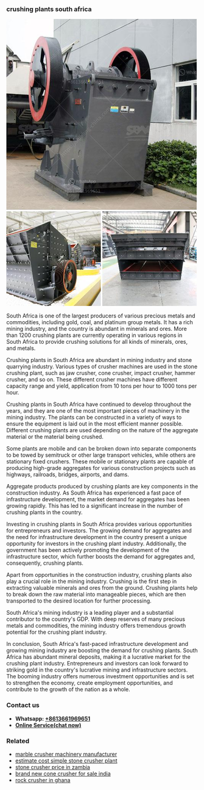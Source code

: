 <h3>crushing plants south africa</h3><img src='1708497502.jpg' alt=''><p>South Africa is one of the largest producers of various precious metals and commodities, including gold, coal, and platinum group metals. It has a rich mining industry, and the country is abundant in minerals and ores. More than 1200 crushing plants are currently operating in various regions in South Africa to provide crushing solutions for all kinds of minerals, ores, and metals.</p><p>Crushing plants in South Africa are abundant in mining industry and stone quarrying industry. Various types of crusher machines are used in the stone crushing plant, such as jaw crusher, cone crusher, impact crusher, hammer crusher, and so on. These different crusher machines have different capacity range and yield, application from 10 tons per hour to 1000 tons per hour.</p><p>Crushing plants in South Africa have continued to develop throughout the years, and they are one of the most important pieces of machinery in the mining industry. The plants can be constructed in a variety of ways to ensure the equipment is laid out in the most efficient manner possible. Different crushing plants are used depending on the nature of the aggregate material or the material being crushed.</p><p>Some plants are mobile and can be broken down into separate components to be towed by semitruck or other large transport vehicles, while others are stationary fixed crushers. These mobile or stationary plants are capable of producing high-grade aggregates for various construction projects such as highways, railroads, bridges, airports, and dams.</p><p>Aggregate products produced by crushing plants are key components in the construction industry. As South Africa has experienced a fast pace of infrastructure development, the market demand for aggregates has been growing rapidly. This has led to a significant increase in the number of crushing plants in the country.</p><p>Investing in crushing plants in South Africa provides various opportunities for entrepreneurs and investors. The growing demand for aggregates and the need for infrastructure development in the country present a unique opportunity for investors in the crushing plant industry. Additionally, the government has been actively promoting the development of the infrastructure sector, which further boosts the demand for aggregates and, consequently, crushing plants.</p><p>Apart from opportunities in the construction industry, crushing plants also play a crucial role in the mining industry. Crushing is the first step in extracting valuable minerals and ores from the ground. Crushing plants help to break down the raw material into manageable pieces, which are then transported to the desired location for further processing.</p><p>South Africa's mining industry is a leading player and a substantial contributor to the country's GDP. With deep reserves of many precious metals and commodities, the mining industry offers tremendous growth potential for the crushing plant industry.</p><p>In conclusion, South Africa's fast-paced infrastructure development and growing mining industry are boosting the demand for crushing plants. South Africa has abundant mineral deposits, making it a lucrative market for the crushing plant industry. Entrepreneurs and investors can look forward to striking gold in the country's lucrative mining and infrastructure sectors. The booming industry offers numerous investment opportunities and is set to strengthen the economy, create employment opportunities, and contribute to the growth of the nation as a whole.</p><h3>Contact us</h3><ul><li><strong>Whatsapp:&nbsp;<a href="https://wa.me/8613661969651">+8613661969651</a></strong></li><li><a href="https://swt.shibang-china.com/?git&amp;zhl&amp;crushing plants south africa"><strong>Online Service(chat now)</strong></a></li></ul><h3>Related</h3><ul><li><a href='marble crusher machinery manufacturer.md'>marble crusher machinery manufacturer</a></li><li><a href='estimate cost simple stone crusher plant.md'>estimate cost simple stone crusher plant</a></li><li><a href='stone crusher price in zambia.md'>stone crusher price in zambia</a></li><li><a href='brand new cone crusher for sale india.md'>brand new cone crusher for sale india</a></li><li><a href='rock crusher in ghana.md'>rock crusher in ghana</a></li></ul>
